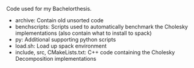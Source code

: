 Code used for my Bachelorthesis.
- archive: Contain old unsorted code
- benchscripts: Scripts used to automatically benchmark the Cholesky implementations (also contain what to install to spack)
- py: Additional supporting python scripts
- load.sh: Load up spack environment
- include, src, CMakeLists.txt: C++ code containing the Cholesky Decomposition implementations

